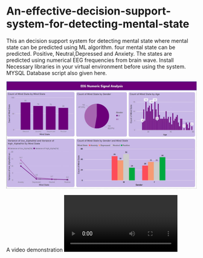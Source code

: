 # An-effective-decision-support-system-for-detecting-mental-state
This an decision support system for detecting mental state where mental state can be predicted using ML algorithm. four mental state can be predicted. Positive, Neutral,Depressed and Anxiety. The states are predicted using numerical EEG frequencies from brain wave. 
Install Necessary libraries in your virtual environment before using the system. MYSQL Database script also given here.

<img src="https://github.com/sobhanifahim/power-bi-simple-dashboad/blob/main/eeg%20data.JPG" alt="Alt text" title="dash board of data visualization">

A video demonstration
<video controls="controls"/>
   <source src="An Effective Decision Support System For Detecting Mental State Using Brainwave.mp4" type="video/mp4">
</video>
